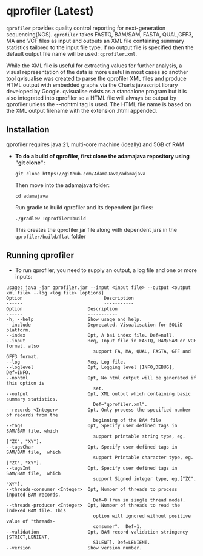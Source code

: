 # qprofiler (Latest)

`qprofiler` provides quality control reporting for next-generation sequencing(NGS). `qprofiler` takes FASTQ, BAM/SAM, FASTA, QUAL,GFF3, MA and VCF files as input and outputs an XML file containing summary statistics tailored to the input file type. If no output file is specified then the default output file name will be used: `qprofiler.xml`.

While the XML file is useful for extracting values for further analysis, a visual representation of the data is more useful in most cases so another tool qvisualise was created to parse the qprofiler XML files and produce HTML output with embedded graphs via the Charts javascript library developed by Google. qvisualise exists as a standalone program but it is also integrated into qprofiler so a HTML file will always be output by qprofiler unless the --nohtml tag is used. The HTML file name is based on the XML output filename with the extension .html appended.

## Installation
qprofiler requires java 21, multi-core machine (ideally) and 5GB of RAM

* **To do a build of qprofiler, first clone the adamajava repository using "git clone":**
  ```
  git clone https://github.com/AdamaJava/adamajava
  ```

  Then move into the adamajava folder:
  ```
  cd adamajava
  ```
  Run gradle to build qprofiler and its dependent jar files:
  ```
  ./gradlew :qprofiler:build
  ```
  This creates the qprofiler jar file along with dependent jars in the `qprofiler/build/flat` folder

## Running qprofiler

* To run qprofiler, you need to supply an output, a log file and one or more inputs:

~~~~{.text}
usage: java -jar qprofiler.jar --input <input file> --output <output xml file> --log <log file> [options]
Option                              Description                                               
------                              -----------                                               
Option                        Description                                               
------                        -----------                                               
-h, --help                    Show usage and help.                                      
--include                     Deprecated, Visualisation for SOLiD platform.             
--index                       Opt, A bai index file. Def=null.                          
--input                       Req, Input file in FASTQ, BAM/SAM or VCF format, also     
                                support FA, MA, QUAL, FASTA, GFF and GFF3 format.       
--log                         Req, Log file.                                            
--loglevel                    Opt, Logging level [INFO,DEBUG], Def=INFO.                
--nohtml                      Opt, No html output will be generated if this option is   
                                set.                                                    
--output                      Opt, XML output which containing basic summary statistics.
                                Def="qprofiler.xml".                                    
--records <Integer>           Opt, Only process the specified number of records from the
                                beginning of the BAM file                               
--tags                        Opt, Specify user defined tags in SAM/BAM file, which     
                                support printable string type, eg.["ZC", "XY"].         
--tagsChar                    Opt, Specify user defined tags in SAM/BAM file,  which    
                                support Printable character type, eg.["ZC", "XY"].      
--tagsInt                     Opt, Specify user defined tags in SAM/BAM file,  which    
                                support Signed integer type, eg.["ZC", "XY"].           
--threads-consumer <Integer>  Opt, Number of threads to process inputed BAM records.    
                                Def=0 (run in single thread mode).                      
--threads-producer <Integer>  Opt, Number of threads to read the indexed BAM file. This 
                                option will ignored without positive value of "threads- 
                                consumer".  Def=1.                                      
--validation                  Opt, BAM record validation stringency [STRICT,LENIENT,    
                                SILENT]. Def=LENIENT.                                   
--version                     Show version number.

~~~~


